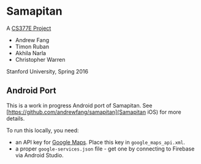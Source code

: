 # Samapitan
A [CS377E Project](http://andrewbfang.com/samapitan)

* Andrew Fang
* Timon Ruban
* Akhila Narla
* Christopher Warren

Stanford University, Spring 2016

## Android Port

This is a work in progress Android port of Samapitan. See
[https://github.com/andrewfang/samapitan](Samapitan iOS) for more details.

To run this locally, you need:

- an API key for [Google Maps](https://developers.google.com/maps/documentation/android-api/intro). Place this key in `google_maps_api.xml`.
- a proper `google-services.json` file - get one by connecting to Firebase via
  Android Studio.
